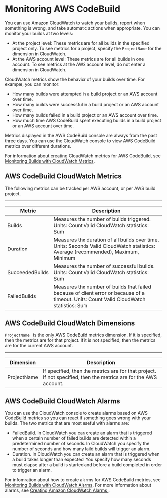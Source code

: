 # Monitoring AWS CodeBuild<a name="monitoring-builds"></a>

 You can use Amazon CloudWatch to watch your builds, report when something is wrong, and take automatic actions when appropriate\. You can monitor your builds at two levels: 
+  At the project level: These metrics are for all builds in the specified project only\. To see metrics for a project, specify the `ProjectName` for the dimension in CloudWatch\. 
+  At the AWS account level: These metrics are for all builds in one account\. To see metrics at the AWS account level, do not enter a dimension in CloudWatch\. 

 CloudWatch metrics show the behavior of your builds over time\. For example, you can monitor: 
+  How many builds were attempted in a build project or an AWS account over time\. 
+  How many builds were successful in a build project or an AWS account over time\. 
+  How many builds failed in a build project or an AWS account over time\. 
+  How much time AWS CodeBuild spent executing builds in a build project or an AWS account over time\. 

 Metrics displayed in the AWS CodeBuild console are always from the past three days\. You can use the CloudWatch console to view AWS CodeBuild metrics over different durations\. 

 For information about creating CloudWatch metrics for AWS CodeBuild, see [Monitoring Builds with CloudWatch Metrics](monitoring-metrics.md)\. 

## AWS CodeBuild CloudWatch Metrics<a name="cloudwatch_metrics-codebuild"></a>

 The following metrics can be tracked per AWS account, or per AWS build project\. 


****  

|   Metric   |   Description   | 
| --- | --- | 
|   Builds   |   Measures the number of builds triggered\.   Units: Count   Valid CloudWatch statistics: Sum   | 
|   Duration   |   Measures the duration of all builds over time\.   Units: Seconds   Valid CloudWatch statistics: Average \(recommended\), Maximum, Minimum   | 
|   SucceededBuilds   |   Measures the number of successful builds\.   Units: Count   Valid CloudWatch statistics: Sum   | 
|   FailedBuilds   |   Measures the number of builds that failed because of client error or because of a timeout\.   Units: Count   Valid CloudWatch statistics: Sum   | 

## AWS CodeBuild CloudWatch Dimensions<a name="codebuild-cloudwatch-dimensions"></a>

 `ProjectName ` is the only AWS CodeBuild metrics dimension\. If it is specified, then the metrics are for that project\. If it is not specified, then the metrics are for the current AWS account\. 


****  

|   Dimension   |   Description   | 
| --- | --- | 
|   ProjectName   |   If specified, then the metrics are for that project\. If not specified, then the metrics are for the AWS account\.   | 

## AWS CodeBuild CloudWatch Alarms<a name="codebuild_cloudwatch_alarms"></a>

 You can use the CloudWatch console to create alarms based on AWS CodeBuild metrics so you can react if something goes wrong with your builds\. The two metrics that are most useful with alarms are: 
+  FailedBuild\. In CloudWatch you can create an alarm that is triggered when a certain number of failed builds are detected within a predetermined number of seconds\. In CloudWatch you specify the number of seconds and how many faild builds will trigger an alarm\. 
+  Duration\. In CloudWatch you can create an alarm that is triggered when a build takes longer than expected\. You specify how many seconds must elapse after a build is started and before a build completed in order to trigger an alarm\. 

 For infomration about how to create alarms for AWS CodeBuild metrics, see [Monitoring Builds with CloudWatch Alarms](monitoring-alarms.md)\. For more information about alarms, see [ Creating Amazon CloudWatch Alarms ](http://docs.aws.amazon.com/AmazonCloudWatch/latest/monitoring/AlarmThatSendsEmail.html)\. 